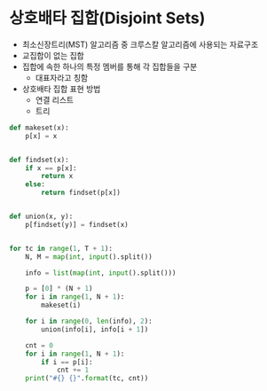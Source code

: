 # 상호배타 집합(Disjoint Sets)

* 최소신장트리(MST) 알고리즘 중 크루스칼 알고리즘에 사용되는 자료구조
* 교집합이 없는 집합
* 집합에 속한 하나의 특정 멤버를 통해 각 집합들을 구분
  * 대표자라고 칭함
* 상호배타 집합 표현 방법
  * 연결 리스트
  * 트리

```python
def makeset(x):
    p[x] = x


def findset(x):
    if x == p[x]:
        return x
    else:
        return findset(p[x])


def union(x, y):
    p[findset(y)] = findset(x)


for tc in range(1, T + 1):
    N, M = map(int, input().split())

    info = list(map(int, input().split()))

    p = [0] * (N + 1)
    for i in range(1, N + 1):
        makeset(i)

    for i in range(0, len(info), 2):
        union(info[i], info[i + 1])

    cnt = 0
    for i in range(1, N + 1):
        if i == p[i]:
            cnt += 1
    print("#{} {}".format(tc, cnt))
```

